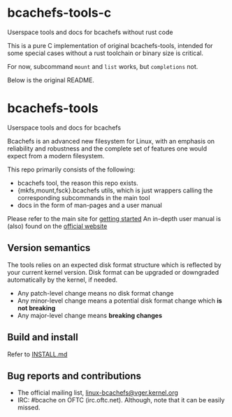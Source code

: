 bcachefs-tools-c
==============
Userspace tools and docs for bcachefs without rust code

This is a pure C implementation of original bcachefs-tools, intended for some special cases without
a rust toolchain or binary size is critical.

For now, subcommand `mount` and `list` works, but `completions` not.

Below is the original README.

bcachefs-tools
==============
Userspace tools and docs for bcachefs

Bcachefs is an advanced new filesystem for Linux, with an emphasis on reliability and robustness
and the complete set of features one would expect from a modern filesystem.

This repo primarily consists of the following:

- bcachefs tool, the reason this repo exists.
- {mkfs,mount,fsck}.bcachefs utils, which is just wrappers calling the corresponding subcommands
  in the main tool
- docs in the form of man-pages and a user manual

Please refer to the main site for [getting started](https://bcachefs.org/#Getting_started)
An in-depth user manual is (also) found on the [official website](https://bcachefs.org/#Documentation)

Version semantics
-----------------

The tools relies on an expected disk format structure which is reflected by your current kernel version.
Disk format can be upgraded or downgraded automatically by the kernel, if needed.

- Any patch-level change means no disk format change
- Any minor-level change means a potential disk format change which **is not breaking**
- Any major-level change means **breaking changes**

Build and install
-----------------

Refer to [INSTALL.md](./INSTALL.md)

Bug reports and contributions
-----------------------------

- The official mailing list, linux-bcachefs@vger.kernel.org
- IRC: #bcache on OFTC (irc.oftc.net). Although, note that it can be easily missed.
